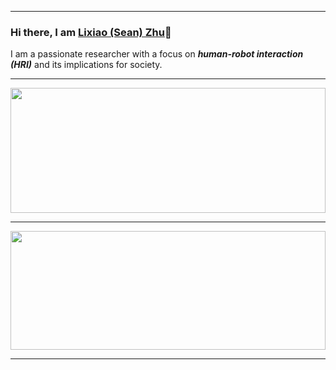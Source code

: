 ___
### Hi there, I am [Lixiao (Sean) Zhu](https://www.zhulixiao.com "Lixiao Zhu's Personal Website")👋 ###

I am a passionate researcher with a focus on ***human-robot interaction (HRI)*** and its implications for society. 

___

<img align="center" width="100%" height="200px" src="https://github-readme-stats.vercel.app/api?username=zhulixiao&count_private=true&show_icons=true&theme=light" />

___

<img align="center" width="100%" height="190px" src="https://streak-stats.demolab.com?user=zhulixiao&theme=blueberry-duo&hide_border=false&border_radius=4.5&date_format=M%20j%5B%2C%20Y%5D&mode=weekly" />

___